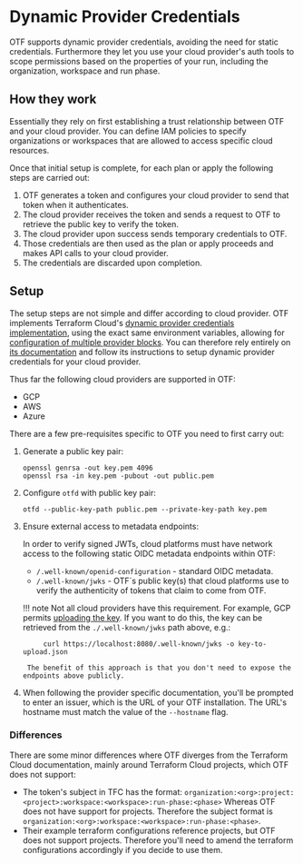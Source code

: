 # Dynamic Provider Credentials

OTF supports dynamic provider credentials, avoiding the need for static credentials. Furthermore they let you use your cloud provider's auth tools to scope permissions based on the properties of your run, including the organization, workspace and run phase.

## How they work

Essentially they rely on first establishing a trust relationship between OTF and your cloud provider. You can define IAM policies to specify organizations or workspaces that are allowed to access specific cloud resources.

Once that initial setup is complete, for each plan or apply the following steps are carried out:

1. OTF generates a token and configures your cloud provider to send that token when it authenticates.
2. The cloud provider receives the token and sends a request to OTF to retrieve the public key to verify the token.
3. The cloud provider upon success sends temporary credentials to OTF.
4. Those credentials are then used as the plan or apply proceeds and makes API calls to your cloud provider.
5. The credentials are discarded upon completion.

## Setup

The setup steps are not simple and differ according to cloud provider. OTF implements Terraform Cloud's [dynamic provider credentials implementation](https://developer.hashicorp.com/terraform/cloud-docs/workspaces/dynamic-provider-credentials), using the exact same environment variables, allowing for [configuration of multiple provider blocks](https://developer.hashicorp.com/terraform/cloud-docs/workspaces/dynamic-provider-credentials/specifying-multiple-configurations). You can therefore rely entirely on [its documentation](https://developer.hashicorp.com/terraform/cloud-docs/workspaces/dynamic-provider-credentials) and follow its instructions to setup dynamic provider credentials for your cloud provider.

Thus far the following cloud providers are supported in OTF:

* GCP
* AWS
* Azure

There are a few pre-requisites specific to OTF you need to first carry out:

1. Generate a public key pair:

    ```
    openssl genrsa -out key.pem 4096
    openssl rsa -in key.pem -pubout -out public.pem
    ```

2. Configure `otfd` with public key pair:

    ```
    otfd --public-key-path public.pem --private-key-path key.pem
    ```

3. Ensure external access to metadata endpoints:

    In order to verify signed JWTs, cloud platforms must have network access to the following static OIDC metadata endpoints within OTF:

    * `/.well-known/openid-configuration` - standard OIDC metadata.
    * `/.well-known/jwks` - OTF`s public key(s) that cloud platforms use to verify the authenticity of tokens that claim to come from OTF.

    !!! note
        Not all cloud providers have this requirement. For example, GCP permits [uploading the key](https://cloud.google.com/iam/docs/workload-identity-federation-with-other-providers#manage-oidc-keys). If you want to do this, the key can be retrieved from the `./.well-known/jwks` path above, e.g.:

            curl https://localhost:8080/.well-known/jwks -o key-to-upload.json

        The benefit of this approach is that you don't need to expose the endpoints above publicly.

4. When following the provider specific documentation, you'll be prompted to enter an issuer, which is the URL of your OTF installation. The URL's hostname must match the value of the `--hostname` flag.

### Differences

There are some minor differences where OTF diverges from the Terraform Cloud documentation, mainly around Terraform Cloud projects, which OTF does not support:

* The token's subject in TFC has the format: `organization:<org>:project:<project>:workspace:<workspace>:run-phase:<phase>` Whereas OTF does not have support for projects. Therefore the subject format is `organization:<org>:workspace:<workspace>:run-phase:<phase>`.
* Their example terraform configurations reference projects, but OTF does not support projects. Therefore you'll need to amend the terraform configurations accordingly if you decide to use them.

